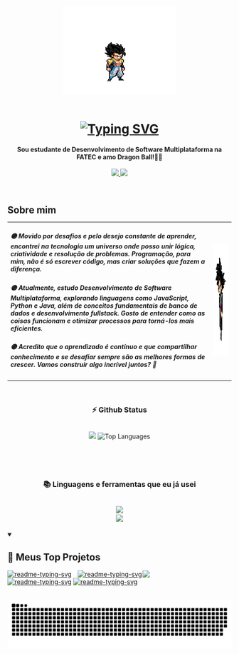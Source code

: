 <div align="center">
    <img src="gifs/gogeta.gif" width="50%" height="200px">
</div>

<br>
<h1 align="center">
  <a href="https://git.io/typing-svg"><img src="https://readme-typing-svg.demolab.com?font=Lacquer&size=30&letterSpacing=&duration=3000&pause=1000&color=EF2DFF&center=true&width=435&lines=Ol%C3%A1%2C+prazer%2C+eu+sou+o+Enzo!" alt="Typing SVG" /></a>
</h1>


<h4 align="center">Sou estudante de Desenvolvimento de Software Multiplataforma na FATEC e amo Dragon Ball!🐉💜</h4>

<p align="center">
  <a href="https://www.linkedin.com/in/enzo-ribeiro-b6569b240/">
    <img src="https://img.shields.io/badge/-LinkedIn-800080?style=for-the-badge&logo=linkedin&logoColor=white">
  </a>
  <a href="mailto:enzo.ribeiro.dionisio@gmail.com">
    <img src="https://img.shields.io/badge/-Email-800080?style=for-the-badge&logo=microsoft-outlook&logoColor=white">
  </a>
</p>
<br>

<h2 align="left" style="margin-bottom: 0; padding: 0;">Sobre mim</h2>
<table border="0">
  <tr>
    <td>
      <h5 align="left">🟣 Movido por desafios e pelo desejo constante de aprender, encontrei na tecnologia um universo onde posso unir <strong>lógica, criatividade e resolução de problemas</strong>. Programação, para mim, não é só escrever código, mas <strong>criar soluções que fazem a diferença</strong>.</h5>
      <h5 align="left">🟣 Atualmente, estudo <strong>Desenvolvimento de Software Multiplataforma</strong>, explorando linguagens como <strong>JavaScript, Python e Java</strong>, além de conceitos fundamentais de <strong>banco de dados e desenvolvimento fullstack</strong>. Gosto de entender como as coisas funcionam e <strong>otimizar processos para torná-los mais eficientes</strong>.</h5>
      <h5 align="left">🟣 Acredito que o aprendizado é contínuo e que <strong>compartilhar conhecimento e se desafiar sempre são as melhores formas de crescer</strong>. Vamos construir algo incrível juntos? 🚀</h5>
    </td>
    <td>
      <img src="gifs/gokublack3.gif" width="220px" height="250px">
    </td>
  </tr>
</table>

<br>
<h3 align="center">⚡ Github Status</h3>
<br>

<div align="center">
<img width="380" src="https://github-readme-stats.vercel.app/api?username=EnzoRibeir&count_private=true&show_icons=true&theme=jolly&rank_icon=github&border_radius=10"/>

<img width="290" src="https://github-readme-stats.vercel.app/api/top-langs/?username=EnzoRibeir&theme=jolly&hide_border=false&include_all_commits=false&count_private=false&layout=compact" alt="Top Languages">
</div>


<br/><br/>
<br>

<h3 align="center">📚 Linguagens e ferramentas que eu já usei </h3>
<br/>
<div align="center">
    <img src="https://skillicons.dev/icons?i=bootstrap,html,css,react,github,git,c,python,javascript" /><br>
    <img src="https://skillicons.dev/icons?i=eclipse,vscode,notion,figma,photoshop,visualstudio,mysql,php,java"" /><br>
</div>

<br>

<details open> 
  <summary><h2>📘 Meus Top Projetos</h2></summary>
  <p align="left">
    <a href="https://github.com/EnzoRibeir/To-do-list" style="display: inline-block; margin-right: 10px;">
      <img width="300px" src="https://github-readme-stats.vercel.app/api/pin/?username=EnzoRibeir&repo=To-do-list&theme=jolly" alt="readme-typing-svg">
    </a>
    <a href="https://github.com/EnzoRibeir/FUTUREMOB_1Semestre" style="display: inline-block;">
      <img width="200px"src="https://github-readme-stats.vercel.app/api/pin/?username=EnzoRibeir&repo=FUTUREMOB_1Semestre&theme=jolly" alt="readme-typing-svg">
    </a>
    <img align="right"src="gifs/vegeta.gif" width="200px">
    <a href="https://github.com/EnzoRibeir/FUTUREMOB_2Semestre" style="display: inline-block;">
      <img width="300px" src="https://github-readme-stats.vercel.app/api/pin/?username=EnzoRibeir&repo=FUTUREMOB_2Semestre&theme=jolly" alt="readme-typing-svg">
    </a>
    <a href="https://github.com/EnzoRibeir/FATEC" style="display: inline-block;">
      <img width="300px" src="https://github-readme-stats.vercel.app/api/pin/?username=EnzoRibeir&repo=FATEC&theme=jolly" alt="readme-typing-svg">
    </a>
  </p>
  
</details>


<br>
<picture align="center">
  <source media="(prefers-color-scheme: dark)" srcset="https://raw.githubusercontent.com/mari4souza/mari4souza/output/github-contribution-grid-snake-dark.svg">
  <source media="(prefers-color-scheme: light)" srcset="https://raw.githubusercontent.com/mari4souza/mari4souza/output/github-contribution-grid-snake-dark.svg">
  <img align="center" alt="github contribution grid snake animation" src="https://raw.githubusercontent.com/mari4souza/mari4souza/output/github-contribution-grid-snake.svg">
</picture>


<!--
**EnzoRibeir/EnzoRibeir** is a ✨ _special_ ✨ repository because its `README.md` (this file) appears on your GitHub profile.

Here are some ideas to get you started:

- 🔭 I’m currently working on ...
- 🌱 I’m currently learning ...
- 👯 I’m looking to collaborate on ...
- 🤔 I’m looking for help with ...
- 💬 Ask me about ...
- 📫 How to reach me: ...
- 😄 Pronouns: ...
- ⚡ Fun fact: ...
-->
